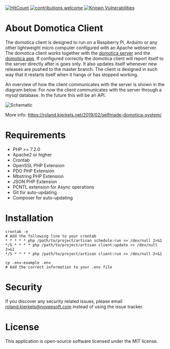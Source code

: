 [![HitCount](http://hits.dwyl.io/rcjkierkels/domotica-client.svg)](http://hits.dwyl.io/rcjkierkels/domotica-client)
[![contributions welcome](https://img.shields.io/badge/contributions-welcome-brightgreen.svg?style=flat)](https://github.com/dwyl/esta/issues)
[![Known Vulnerabilities](https://snyk.io/test/github/rcjkierkels/domotica-client/badge.svg?targetFile=package.json)](https://snyk.io/test/github/rcjkierkels/domotica-client?targetFile=package.json)

# About Domotica Client
The domotica client is designed to run on a Raspberry Pi, Arduino or any other lightweight micro computer configured with an Apache webserver. The domotica client works together with the [domotica server](https://github.com/rcjkierkels/domotica-server) and the [domotica app](https://github.com/rcjkierkels/domotica-app). If configured correctly the domotica client will report itself to the server directly after is goes only. It also updates itself whenever new releases are pushed to the master branch. The client is designed in such way that it restarts itself when it hangs or has stopped working.

An overview of how the client communicates with the server is shown in the diagram below. For now the client communicates with the server through a mysql database. In the future this will be an API.

![Schematic](https://roland.kierkels.net/wp-content/uploads/2019/02/domotica-diagram-1.png)

More info: https://roland.kierkels.net/2019/02/selfmade-domotica-system/

# Requirements
* PHP >= 7.2.0
* Apache2 or higher
* Crontab
* OpenSSL PHP Extension
* PDO PHP Extension
* Mbstring PHP Extension
* JSON PHP Extension
* PCNTL extension for Async operations
* Git for auto-updating
* Composer for auto-updating

# Installation
```
crontab -e
# Add the following line to your crontab
* * * * * php /path/to/project/artisan schedule:run >> /dev/null 2>&1
*/5 * * * * php /path/to/project/artisan client:update >> /dev/null 2>&1
*/5 * * * * php /path/to/project/artisan client:run >> /dev/null 2>&1

cp .env-example .env
# Add the correct information to your .env file
```

# Security
If you discover any security related issues, please email roland.kierkels@noveesoft.com instead of using the issue tracker.

# License
This application is open-source software licensed under the MIT license.